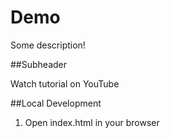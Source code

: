 # Demo

Some description!

##Subheader

Watch tutorial on YouTube

##Local Development

1. Open index.html in your browser
